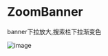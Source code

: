 # ZoomBanner
banner下拉放大,搜索栏下拉渐变色

![image](https://github.com/qq2519157/ZoomBanner/blob/master/app/src/main/res/gif/example.gif)
